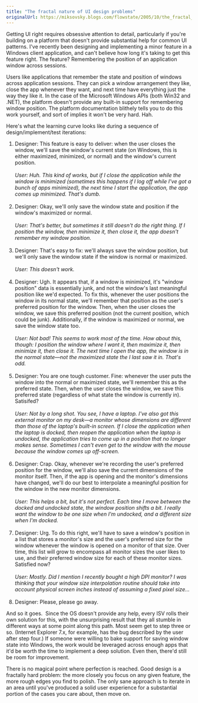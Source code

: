 ```yaml
---
title: "The fractal nature of UI design problems"
originalUrl: https://miksovsky.blogs.com/flowstate/2005/10/the_fractal_nat.html
---
```


<p>
  Getting UI right requires obsessive attention to detail, particularly if
  you're building on a platform that doesn't provide substantial help for common
  UI patterns. I've recently been designing and implementing a minor feature in
  a Windows client application, and can't believe how long it's taking to get
  this feature right. The feature? Remembering the position of an application
  window across sessions.
</p>
<p>
  Users like applications that remember the state and position of windows across
  application sessions. They can pick a window arrangement they like, close the
  app whenever they want, and next time have everything just the way they like
  it. In the case of the Microsoft Windows APIs (both Win32 and .NET), the
  platform doesn't provide any built-in support for remembering window position.
  The platform documentation blithely tells you to do this work yourself, and
  sort of implies it won't be very hard. Hah.
</p>
<p>
  Here's what the learning curve looks like during a sequence of
  design/implement/test iterations:
</p>

<ol>
  <li>
    Designer: This feature is easy to deliver: when the user closes the window,
    we'll save the window's current state (on Windows, this is either maximized,
    minimized, or normal) and the window's current position.<br /><br /><em
      >User: Huh. This kind of works, but if I close the application while the
      window is minimized (sometimes this happens if I log off while I've got a
      bunch of apps minimized), the next time I start the application, the app
      comes up minimized. That's dumb.</em
    ><br /><br />
  </li>

  <li>
    Designer: Okay, we'll only save the window state and position if the
    window's maximized or normal.<br /><br /><em
      >User: That's better, but sometimes it still doesn't do the right thing.
      If I position the window, then minimize it, then close it, the app doesn't
      remember my window position.</em
    ><br /><br />
  </li>

  <li>
    Designer: That's easy to fix: we'll always save the window position, but
    we'll only save the window state if the window is normal or maximized.<br /><br /><em
      >User: This doesn't work.</em
    ><br /><br />
  </li>

  <li>
    Designer: Ugh. It appears that, if a window is minimized, it's &quot;window
    position&quot; data is essentially junk, and not the window's last
    meaningful position like we'd expected. To fix this, whenever the user
    positions the window in its normal state, we'll remember that position as
    the user's preferred position for the window. Then, when the user closes the
    window, we save this preferred position (not the current position, which
    could be junk). Additionally, if the window is maximized or normal, we save
    the window state too.<br /><br /><em
      >User: Not bad! This seems to work most of the time. How about this,
      though: I position the window where I want it, then maximize it, then
      minimize it, then close it. The next time I open the app, the window is in
      the normal state—not the maximized state the I last saw it in. That's
      odd.</em
    ><br /><br />
  </li>

  <li>
    Designer: You are one tough customer. Fine: whenever the user puts the
    window into the normal or maximized state, we'll remember this as the
    preferred state. Then, when the user closes the window, we save this
    preferred state (regardless of what state the window is currently in).
    Satisifed?<br /><br /><em
      >User: Not by a long shot. You see, I have a laptop. I've also got this
      external monitor on my desk—a monitor whose dimensions are different than
      those of the laptop's built-in screen. If I close the application when the
      laptop is docked, then reopen the application when the laptop is undocked,
      the application tries to come up in a position that no longer makes sense.
      Sometimes I can't even get to the window with the mouse because the window
      comes up off-screen.</em
    ><br /><br />
  </li>

  <li>
    Designer: Crap. Okay, whenever we're recording the user's preferred position
    for the window, we'll also save the current dimensions of the monitor
    itself. Then, if the app is opening and the monitor's dimensions have
    changed, we'll do our best to interpolate a meaningful position for the
    window in the new monitor dimensions.<br /><br /><em
      >User: This helps a bit, but it's not perfect. Each time I move between
      the docked and undocked state, the window position shifts a bit. I really
      want the window to be one size when I'm undocked, and a different size
      when I'm docked.</em
    ><br /><br />
  </li>

  <li>
    Designer: Urg. To do this right, we'll have to save a window's position in a
    list that stores a monitor's size and the user's preferred size for the
    window whenever the window is opened on a monitor of that size. Over time,
    this list will grow to encompass all monitor sizes the user likes to use,
    and their preferred window size for each of these monitor sizes. Satisfied
    now?<br /><br /><em
      >User: Mostly. Did I mention I recently bought a high DPI monitor? I was
      thinking that your window size interpolation routine should take into
      account physical screen inches instead of assuming a fixed pixel
      size...<br /><br
    /></em>
  </li>

  <li>Designer: Please, please go away.</li>
</ol>

<p>
  And so it goes.&nbsp; Since the OS doesn't provide any help, every ISV rolls
  their own solution for this, with the unsurprising result that they all
  stumble in different ways at some point along this path. Most seem get to step
  three or so. (Internet Explorer 7.x, for example, has the bug described by the
  user after step four.) If someone were willing to bake support for saving
  window state into Windows, the work would be leveraged across enough apps that
  it'd be worth the time to implement a deep solution. Even then, there'd still
  be room for improvement.
</p>
<p>
  There is no magical point where perfection is reached. Good design is a
  fractally hard problem: the more closely you focus on any given feature, the
  more rough edges you find to polish. The only sane approach is to iterate in
  an area until you've produced a solid user experience for a substantial
  portion of the cases you care about, then move on.
</p>
<p></p>
